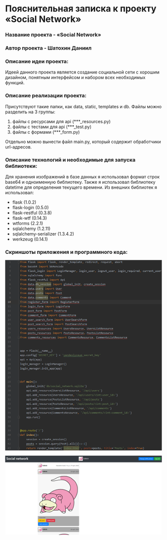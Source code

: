 # Пояснительная записка к проекту «Social Network»
### Название проекта - «Social Network» 
### Автор проекта - Шатохин Даниил
### Описание идеи проекта:
Идеей данного проекта является создание социальной сети с хорошим дизайном, понятным интерфейсом и набором всех необходимых функций.
### Описание реализации проекта:
Присутствуют такие папки, как data, static, templates и db. Файлы можно разделить на 3 группы:
1. файлы с ресурсами для api (\*\*\*\_resources.py)
2. файлы с тестами для api (\*\*\*\_test.py)
3. файлы с формами (\*\*\*\_form.py)

Отдельно можно вынести файл main.py, который содержит обработчики url-адресов.
### Описание технологий и необходимые для запуска библиотеки:
Для хранения изображений в базе данных я использовал формат строк base64 и одноименную библиотеку. Также я использовал библиотеку datetime для определения текущего времени. Из внешних библиотек я использовал:
* flask (1.0.2)
* flask-login (0.5.0)
* flask-restful (0.3.8)
* flask-wtf (0.14.3)
* wtforms (2.2.1)
* sqlalchemy (1.2.11)
* sqlalchemy-serializer (1.3.4.2)
* werkzeug (0.14.1)
### Скриншоты приложения и программного кода:
![Изображение не загрузилось](Screenshot1.png "Скриншот программного кода")

![Изображение не загрузилось](Screenshot2.png "Скриншот приложения")
